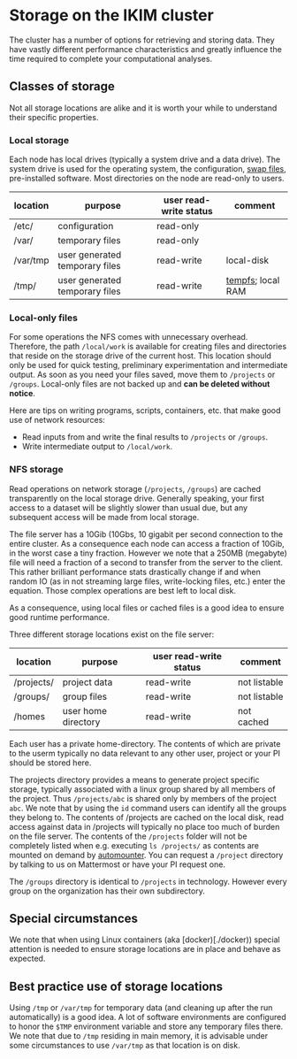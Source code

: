 # Storage on the IKIM cluster

The cluster has a number of options for retrieving and storing data. They have vastly different performance characteristics and greatly influence the time required to complete your computational analyses.

## Classes of storage

Not all storage locations are alike and it is worth your while to understand their specific properties.

### Local storage

Each node has local drives (typically a system drive and a data drive). The system drive is used for the operating system, the configuration, [swap files](https://www.unix.com/man-page/linux/1m/swap/), pre-installed software. Most directories on the node are read-only to users.

| location | purpose | user read-write status | comment |
| ---  | --- |  -- | ---|
| /etc/    | configuration | read-only |  |
| /var/    | temporary files | read-only |  |
| /var/tmp | user generated temporary files | read-write | local-disk |
| /tmp/    | user generated temporary files | read-write | [tempfs](https://en.wikipedia.org/wiki/Tmpfs); local RAM |




### Local-only files

For some operations the NFS comes with unnecessary overhead. Therefore, the path `/local/work` is available for creating files and directories that reside on the storage drive of the current host. This location should only be used for quick testing, preliminary experimentation and intermediate output. As soon as you need your files saved, move them to `/projects` or `/groups`. Local-only files are not backed up and **can be deleted without notice**.

Here are tips on writing programs, scripts, containers, etc. that make good use of network resources:

- Read inputs from and write the final results to `/projects` or `/groups`.
- Write intermediate output to `/local/work`.

### NFS storage

Read operations on network storage (`/projects`, `/groups`) are cached transparently on the local storage drive. Generally speaking, your first access to a dataset will be slightly slower than usual due, but any subsequent access will be made from local storage.

The file server has a 10Gib (10Gbs, 10 gigabit per second connection to the entire cluster. As a consequence each node can access a fraction of 10Gib, in the worst case a tiny fraction. However we note that a 250MB (megabyte) file will need a fraction of a second to transfer from the server to the client. This rather brilliant performance stats drastically change if and when random IO (as in not streaming large files, write-locking files, etc.) enter the equation. Those complex operations are best left to local disk.

As a consequence, using local files or cached files is a good idea to ensure good runtime performance. 

Three different storage locations exist on the file server:

| location | purpose | user read-write status | comment |
| ---  | --- |  -- | ---|
| /projects/    | project data | read-write |  not listable | 
| /groups/    | group files | read-write  |  not listable |
| /homes  | user home directory | read-write | not cached |

Each user has a private home-directory. The contents of which are private to the userm typically no data relevant to any other user, project or your PI should be stored here.

The projects directory provides a means to generate project specific storage, typically associated with a linux group shared by all members of the project. Thus `/projects/abc` is shared only by members of the project `abc`. We note that by using the `id` command users can identify all the groups they belong to. The contents of /projects are cached on the local disk, read access against data in /projects will typically no place too much of burden on the file server. The contents of the `/projects` folder will not be completely listed when e.g. executing `ls /projects/` as contents are mounted on demand by [automounter](https://help.ubuntu.com/community/Autofs). You can request a `/project` directory by talking to us on Mattermost or have your PI request one.

The `/groups` directory is identical to `/projects` in technology. However every group on the organization has their own subdirectory.

## Special circumstances

We note that when using Linux containers (aka [docker)[./docker)) special attention is needed to ensure storage locations are in place and behave as expected.

## Best practice use of storage locations

Using `/tmp` or `/var/tmp` for temporary data (and cleaning up after the run automatically) is a good idea. A lot of software environments are configured to honor the `$TMP` environment variable and store any temporary files there. We note that due to `/tmp` residing in main memory, it is advisable under some circumstances to use `/var/tmp` as that location is on disk.



